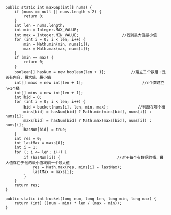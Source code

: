     public static int maxGap(int[] nums) {
		if (nums == null || nums.length < 2) {
			return 0;
		}
		int len = nums.length;
		int min = Integer.MAX_VALUE;
		int max = Integer.MIN_VALUE;                   //找到最大值最小值
		for (int i = 0; i < len; i++) {
			min = Math.min(min, nums[i]);
			max = Math.max(max, nums[i]);
		}
		if (min == max) {
			return 0;
		}
		boolean[] hasNum = new boolean[len + 1];           //建立三个数组：是否有内容，最大值，最小值
		int[] maxs = new int[len + 1];                          //n个数建立n+1个桶
		int[] mins = new int[len + 1];
		int bid = 0;
		for (int i = 0; i < len; i++) {
			bid = bucket(nums[i], len, min, max);             //判断在哪个桶
			mins[bid] = hasNum[bid] ? Math.min(mins[bid], nums[i]) : nums[i];
			maxs[bid] = hasNum[bid] ? Math.max(maxs[bid], nums[i]) : nums[i];
			hasNum[bid] = true;
		}
		int res = 0;
		int lastMax = maxs[0];
		int i = 1;
		for (; i <= len; i++) {
			if (hasNum[i]) {                         //对于每个有数据的桶，最大值存在于他的最小值减前一个最大值
				res = Math.max(res, mins[i] - lastMax);
				lastMax = maxs[i];
			}
		}
		return res;
	}

	public static int bucket(long num, long len, long min, long max) {
		return (int) ((num - min) * len / (max - min));
	}
